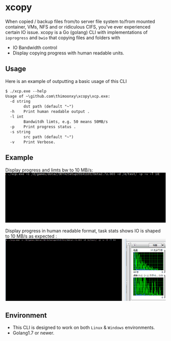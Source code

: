 # xcopy

When copied / backup files from/to server file system to/from mounted container, VMs, NFS and or ridiculous CIFS, you've ever experienced certain IO issue.
xcopy is a Go (golang) CLI with implementations of `ioprogress` and `bwio` that copying files and folders with

* IO Bandwidth control
* Display copying progress with human readable units.

## Usage

Here is an example of outputting a basic usage of this CLI

```
$ ./xcp.exe --help
Usage of ~\github.com\thimoonxy\xcopy\xcp.exe:
  -d string
        dst path (default "~")
  -h    Print human readable output .
  -l int
        Bandwitdh limts, e.g. 50 means 50MB/s
  -p    Print progress status .
  -s string
        src path (default "~")
  -v    Print Verbose.

```

## Example

Display progress and limts bw to 10 MB/s:
![Progress](https://github.com/thimoonxy/xcopy/blob/master/1.gif)

Display progress in human readable format, task stats shows IO is shaped to 10 MB/s as expected :
![Progress](https://github.com/thimoonxy/xcopy/blob/master/2.gif)

## Environment

* This CLI is designed to work on both `Linux` & `Windows` environments.
* Golang1.7 or newer.
